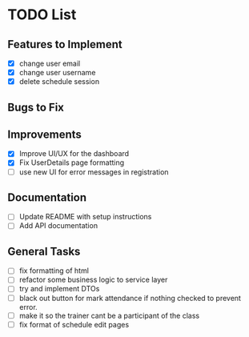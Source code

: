 # TODO List

## Features to Implement
- [x] change user email
- [x] change user username
- [x] delete schedule session

## Bugs to Fix


## Improvements
- [x] Improve UI/UX for the dashboard
- [x] Fix UserDetails page formatting
- [ ] use new UI for error messages in registration

## Documentation
- [ ] Update README with setup instructions
- [ ] Add API documentation

## General Tasks
- [ ] fix formatting of html
- [ ] refactor some business logic to service layer
- [ ] try and implement DTOs
- [ ] black out button for mark attendance if nothing checked to prevent error.
- [ ] make it so the trainer cant be a participant of the class
- [ ] fix format of schedule edit pages